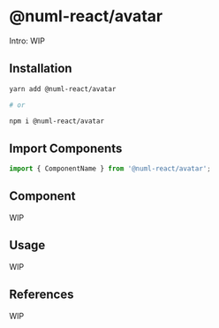# @numl-react/avatar

Intro: WIP

## Installation

```sh
yarn add @numl-react/avatar

# or

npm i @numl-react/avatar
```

## Import Components

```jsx
import { ComponentName } from '@numl-react/avatar';
```

## Component

WIP

## Usage

WIP

## References

WIP
